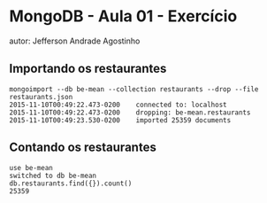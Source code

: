 # MongoDB - Aula 01 - Exercício
autor: Jefferson Andrade Agostinho

## Importando os restaurantes

```
mongoimport --db be-mean --collection restaurants --drop --file restaurants.json
2015-11-10T00:49:22.473-0200	connected to: localhost
2015-11-10T00:49:22.473-0200	dropping: be-mean.restaurants
2015-11-10T00:49:23.530-0200	imported 25359 documents
```

## Contando os restaurantes

```
use be-mean
switched to db be-mean
db.restaurants.find({}).count()
25359
```
